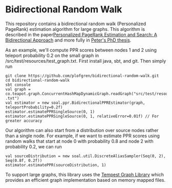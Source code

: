 # Bidirectional Random Walk
This repository contains a bidirectional random walk (Personalized PageRank) estimation algorithm
for large graphs. This algorithm is described in the paper[Personalized PageRank Estimation and 
Search: A Bidirectional Approach](http://arxiv.org/abs/1507.05999) and more fully in [Peter's PhD thesis](http://arxiv.org/abs/1512.04633).

As an example, we'll compute PPR scores between nodes 1 and 2 using teleport probability 0.2 on the
small graph in 
/src/test/resources/test_graph.txt.  First install java, sbt, and git.  Then simply run

```
git clone https://github.com/plofgren/bidirectional-random-walk.git
cd bidirectional-random-walk
sbt console
val graph = co.teapot.graph.ConcurrentHashMapDynamicGraph.readGraph("src/test/resources/test_graph
.txt")
val estimator = new soal.ppr.BidirectionalPPREstimator(graph, teleportProbability=0.2f)
estimator.estimatePPRSingleSource(0, 1)
estimator.estimatePPRSingleSource(0, 1, relativeError=0.01f) // For greater accuracy
```

Our algorithm can also start from a distribution over source nodes rather than a single node. For
 example, if we want to estimate PPR scores using random walks that start at node 0 with 
 probability 0.8 and node 2 with probability 0.2, we can run
 
```
val sourceDistribution = new soal.util.DiscreteAliasSampler(Seq(0, 2), Seq(0.8f, 0.2f))
estimator.estimatePPR(sourceDistribution, 1)
```

To support large graphs, this library uses the [Tempest Graph Library](https://github.com/teapot-co/tempest) which provides an efficient graph 
implementation based on memory mapped files.
